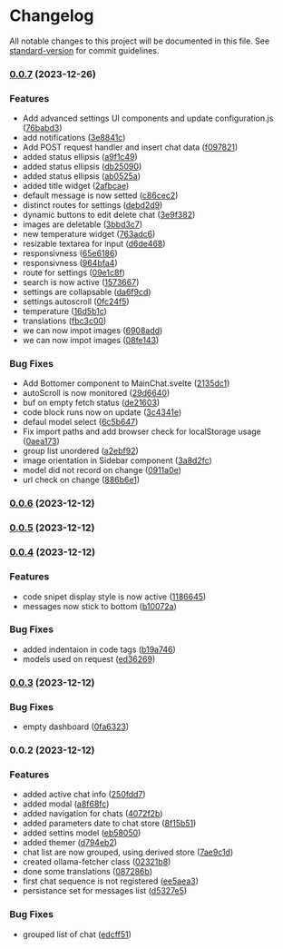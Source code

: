 # Changelog

All notable changes to this project will be documented in this file. See [standard-version](https://github.com/conventional-changelog/standard-version) for commit guidelines.

### [0.0.7](https://github.com/medyll/wollama/compare/v0.0.6...v0.0.7) (2023-12-26)

### Features

- Add advanced settings UI components and update configuration.js ([76babd3](https://github.com/medyll/wollama/commit/76babd3fdcc8e5865d48a14c704366d88d3fae48))
- add notifications ([3e8841c](https://github.com/medyll/wollama/commit/3e8841c61bf9f19de0da3cb85baea4fc641e5406))
- Add POST request handler and insert chat data ([f097821](https://github.com/medyll/wollama/commit/f0978214f15aa7d51e26d18952d383c1a3362c2c))
- added status ellipsis ([a9f1c49](https://github.com/medyll/wollama/commit/a9f1c498e35ed5f21901b581c50702592847fea3))
- added status ellipsis ([db25090](https://github.com/medyll/wollama/commit/db25090b34c07bdf595e245911407336ef729b72))
- added status ellipsis ([ab0525a](https://github.com/medyll/wollama/commit/ab0525ac223774102c4ee0309a9dd1de1ea990d8))
- added title widget ([2afbcae](https://github.com/medyll/wollama/commit/2afbcae7110d12f51730aa9cdea822affaa20a50))
- default message is now setted ([c86cec2](https://github.com/medyll/wollama/commit/c86cec2987c60927c590fef2f4d7c02d2c74cebf))
- distinct routes for settings ([debd2d9](https://github.com/medyll/wollama/commit/debd2d9ea4a7ae7f43a076402c6b746a45d0cecb))
- dynamic buttons to edit delete chat ([3e9f382](https://github.com/medyll/wollama/commit/3e9f3827937af33e7ad8f2c5ca3921f74655d6d4))
- images are deletable ([3bbd3c7](https://github.com/medyll/wollama/commit/3bbd3c7f5d2e1e86a450de9228df67e4a7b1ca7e))
- new temperature widget ([763adc6](https://github.com/medyll/wollama/commit/763adc64881cf018c22c992095b2d2c068a5785b))
- resizable textarea for input ([d6de468](https://github.com/medyll/wollama/commit/d6de468c01a850d05326f45ca1f1a45e827ca086))
- responsivness ([65e6186](https://github.com/medyll/wollama/commit/65e618664f6287b108ddefbb28ba01fd9e41c09e))
- responsivness ([964bfa4](https://github.com/medyll/wollama/commit/964bfa4c75bd29700668cd3ed27672ef9c44db37))
- route for settings ([09e1c8f](https://github.com/medyll/wollama/commit/09e1c8f35d518de76ce8c1e4bc934a90530b7c7b))
- search is now active ([1573667](https://github.com/medyll/wollama/commit/15736677afe06de0cfefb266a3ce9c5dd1551057))
- settings are collapsable ([da6f9cd](https://github.com/medyll/wollama/commit/da6f9cdb35345b0b0f4280d7c3856c294bff0c4a))
- settings autoscroll ([0fc24f5](https://github.com/medyll/wollama/commit/0fc24f569da59dc160c3344d362764a8f95d706f))
- temperature ([16d5b1c](https://github.com/medyll/wollama/commit/16d5b1c491d5d1a378fdce4746a88610b2de10d5))
- translations ([fbc3c00](https://github.com/medyll/wollama/commit/fbc3c001153ade3b13c2b3347b6ccc93e029905b))
- we can now impot images ([6908add](https://github.com/medyll/wollama/commit/6908add6df6ad6904bd1b7f706545f320d3f59d3))
- we can now impot images ([08fe143](https://github.com/medyll/wollama/commit/08fe1431484dc4ad54b825d42d4f527f5cfe740d))

### Bug Fixes

- Add Bottomer component to MainChat.svelte ([2135dc1](https://github.com/medyll/wollama/commit/2135dc11a33636dea2f4a4693bf22f166dceab63))
- autoScroll is now monitored ([29d6640](https://github.com/medyll/wollama/commit/29d664070a82ab9e64f7940849ab06a67ee00e4c))
- buf on empty fetch status ([de21603](https://github.com/medyll/wollama/commit/de2160316a37a29c6813dc3fbd69dafa4dc77081))
- code block runs now on update ([3c4341e](https://github.com/medyll/wollama/commit/3c4341e0dbe4afcbf0711d05e54680064342ec09))
- defaul model select ([6c5b647](https://github.com/medyll/wollama/commit/6c5b647520e9483869e1e3b139933d0e4add3b8c))
- Fix import paths and add browser check for localStorage usage ([0aea173](https://github.com/medyll/wollama/commit/0aea173ea5072df74dbde5f79f004ac42e7a81eb))
- group list unordered ([a2ebf92](https://github.com/medyll/wollama/commit/a2ebf9234b4492e78e916bd5b7259df19d24f497))
- image orientation in Sidebar component ([3a8d2fc](https://github.com/medyll/wollama/commit/3a8d2fc3816cf2e349f97d9957a0bb0ae894383b))
- model did not record on change ([0911a0e](https://github.com/medyll/wollama/commit/0911a0ee8fe3fbfaf38528e2a4bab41ed85be902))
- url check on change ([886b6e1](https://github.com/medyll/wollama/commit/886b6e1f3133aea50110113fc8987322e17fcea1))

### [0.0.6](https://github.com/medyll/aiui/compare/v0.0.5...v0.0.6) (2023-12-12)

### [0.0.5](https://github.com/medyll/aiui/compare/v0.0.4...v0.0.5) (2023-12-12)

### [0.0.4](https://github.com/medyll/aiui/compare/v0.0.3...v0.0.4) (2023-12-12)

### Features

- code snipet display style is now active ([1186645](https://github.com/medyll/aiui/commit/1186645a469f5107e225f6eee684d7646f44a96e))
- messages now stick to bottom ([b10072a](https://github.com/medyll/aiui/commit/b10072a91b8bdc91d613649dd8dcac64279d8810))

### Bug Fixes

- added indentaion in code tags ([b19a746](https://github.com/medyll/aiui/commit/b19a746433bc6d0638f068c073e50a766b588b63))
- models used on request ([ed36269](https://github.com/medyll/aiui/commit/ed3626969ce5b257d87b8e93270a6d59b1a9c10f))

### [0.0.3](https://github.com/medyll/aiui/compare/v0.0.2...v0.0.3) (2023-12-12)

### Bug Fixes

- empty dashboard ([0fa6323](https://github.com/medyll/aiui/commit/0fa63236d8d3817df45d025e4bc72e08126c9b25))

### 0.0.2 (2023-12-12)

### Features

- added active chat info ([250fdd7](https://github.com/medyll/aiui/commit/250fdd79e9ba1f398bfd9c41f3276cd8c3c28dd4))
- added modal ([a8f68fc](https://github.com/medyll/aiui/commit/a8f68fcdc8a38177ea2c2bd8369a909f40c0dadf))
- added navigation for chats ([4072f2b](https://github.com/medyll/aiui/commit/4072f2bd402dcba70e7e016027e32b45dbf5bc87))
- added parameters date to chat store ([8f15b51](https://github.com/medyll/aiui/commit/8f15b5131a519bc89270f3ab6a9c25b24be0e3f0))
- added settins model ([eb58050](https://github.com/medyll/aiui/commit/eb5805074c70950528897dfdaeea869e6b3ff952))
- added themer ([d794eb2](https://github.com/medyll/aiui/commit/d794eb2fb7b289222b2d252a41e8b96220ce11a6))
- chat list are now grouped, using derived store ([7ae9c1d](https://github.com/medyll/aiui/commit/7ae9c1d8f800106c10de5b1dd412a004c20d40de))
- created ollama-fetcher class ([02321b8](https://github.com/medyll/aiui/commit/02321b86b1ebada4c3ef5edbe422d61408a15997))
- done some translations ([087286b](https://github.com/medyll/aiui/commit/087286bfa86ca91483014aeb0ff733ea4ec6470f))
- first chat sequence is not registered ([ee5aea3](https://github.com/medyll/aiui/commit/ee5aea3c971ecb067086836479f7f2db73cf8572))
- persistance set for messages list ([d5327e5](https://github.com/medyll/aiui/commit/d5327e5de156ca860bc23338eccdaa63099b8c37))

### Bug Fixes

- grouped list of chat ([edcff51](https://github.com/medyll/aiui/commit/edcff51cd98dfc5c1285ec67c0424d8100ed33fc))
